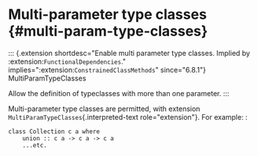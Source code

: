 Multi-parameter type classes {#multi-param-type-classes}
============================

::: {.extension shortdesc="Enable multi parameter type classes.
Implied by :extension:`FunctionalDependencies`." implies=":extension:`ConstrainedClassMethods`" since="6.8.1"}
MultiParamTypeClasses

Allow the definition of typeclasses with more than one parameter.
:::

Multi-parameter type classes are permitted, with extension
`MultiParamTypeClasses`{.interpreted-text role="extension"}. For
example: :

    class Collection c a where
        union :: c a -> c a -> c a
        ...etc.
